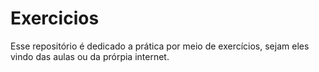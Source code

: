 # Exercicios
Esse repositório é dedicado a prática por meio de exercícios, sejam eles vindo das aulas ou da prórpia internet.
